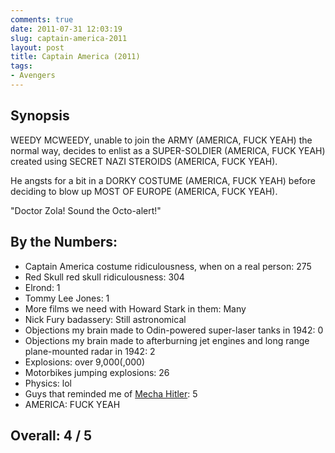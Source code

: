 ```yaml
---
comments: true
date: 2011-07-31 12:03:19
slug: captain-america-2011
layout: post
title: Captain America (2011)
tags:
- Avengers
---
```


## Synopsis

WEEDY MCWEEDY, unable to join the ARMY (AMERICA, FUCK YEAH) the normal way, decides to enlist as a SUPER-SOLDIER (AMERICA, FUCK YEAH) created using SECRET NAZI STEROIDS (AMERICA, FUCK YEAH).

He angsts for a bit in a DORKY COSTUME (AMERICA, FUCK YEAH) before deciding to blow up MOST OF EUROPE (AMERICA, FUCK YEAH).

"Doctor Zola! Sound the Octo-alert!"

## By the Numbers:

  * Captain America costume ridiculousness, when on a real person: 275
  * Red Skull red skull ridiculousness: 304
  * Elrond: 1
  * Tommy Lee Jones: 1
  * More films we need with Howard Stark in them: Many
  * Nick Fury badassery: Still astronomical
  * Objections my brain made to Odin-powered super-laser tanks in 1942: 0
  * Objections my brain made to afterburning jet engines and long range plane-mounted radar in 1942: 2
  * Explosions: over 9,000(,000)
  * Motorbikes jumping explosions: 26
  * Physics: lol
  * Guys that reminded me of [Mecha Hitler](http://sprocketink.com/wp-content/uploads/2011/07/hitler-wolfenstein-3d.jpg): 5
  * AMERICA: FUCK YEAH

## Overall: 4 / 5
